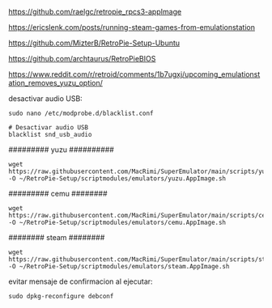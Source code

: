 https://github.com/raelgc/retropie_rpcs3-appImage

https://ericslenk.com/posts/running-steam-games-from-emulationstation

https://github.com/MizterB/RetroPie-Setup-Ubuntu

https://github.com/archtaurus/RetroPieBIOS

https://www.reddit.com/r/retroid/comments/1b7ugxj/upcoming_emulationstation_removes_yuzu_option/



desactivar audio USB:
```
sudo nano /etc/modprobe.d/blacklist.conf
```
```
# Desactivar audio USB
blacklist snd_usb_audio
```
######### yuzu ##########
```
wget https://raw.githubusercontent.com/MacRimi/SuperEmulator/main/scripts/yuzu.AppImage.sh -O ~/RetroPie-Setup/scriptmodules/emulators/yuzu.AppImage.sh
```

######### cemu ########
```
wget https://raw.githubusercontent.com/MacRimi/SuperEmulator/main/scripts/cemu.AppImage.sh -O ~/RetroPie-Setup/scriptmodules/emulators/cemu.AppImage.sh
```
######## steam ########
```
wget https://raw.githubusercontent.com/MacRimi/SuperEmulator/main/scripts/steam.AppImage.sh -O ~/RetroPie-Setup/scriptmodules/emulators/steam.AppImage.sh
```
evitar mensaje de confirmacion al ejecutar:
```
sudo dpkg-reconfigure debconf
```
